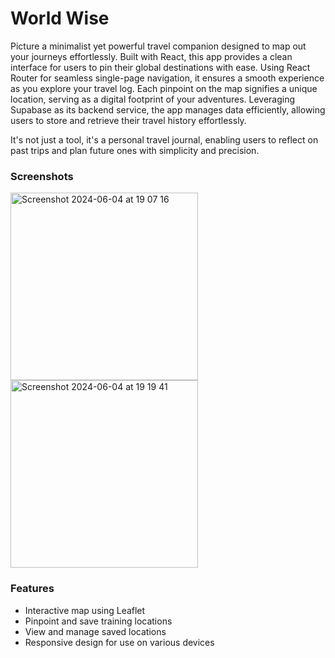 # World Wise

Picture a minimalist yet powerful travel companion designed to map out your journeys effortlessly. Built with React, this app provides a clean interface for users to pin their global destinations with ease. Using React Router for seamless single-page navigation, it ensures a smooth experience as you explore your travel log. Each pinpoint on the map signifies a unique location, serving as a digital footprint of your adventures. Leveraging Supabase as its backend service, the app manages data efficiently, allowing users to store and retrieve their travel history effortlessly. 

It's not just a tool, it's a personal travel journal, enabling users to reflect on past trips and plan future ones with simplicity and precision.



### Screenshots
<img width="300" alt="Screenshot 2024-06-04 at 19 07 16" src="https://github.com/flmm87/worldwise/assets/116169576/85813449-abea-4e15-a6f5-de2577a8a28d"> <img width="300" alt="Screenshot 2024-06-04 at 19 19 41" src="https://github.com/flmm87/worldwise/assets/116169576/1be2d799-9433-46fc-9342-0fe57a99c89a">

### Features

- Interactive map using Leaflet
- Pinpoint and save training locations
- View and manage saved locations
- Responsive design for use on various devices
